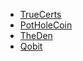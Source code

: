 * [TrueCerts](https://truecerts.co/)
* [PotHoleCoin](https://potholecoin.com/)
* [TheDen](http://www.theden.io/)
* [Qobit](https://www.qobit.com/)
